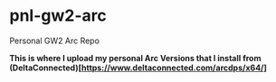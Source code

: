 # pnl-gw2-arc
Personal GW2 Arc Repo

**This is where I upload my personal Arc Versions that I install from (DeltaConnected)[https://www.deltaconnected.com/arcdps/x64/]**
